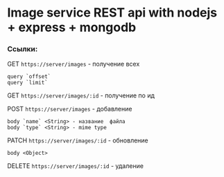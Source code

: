 # Image service REST api with nodejs + express + mongodb

### Ссылки:
GET `https://server/images` - получение всех
```
query `offset`
query `limit`
```

GET `https://server/images/:id` - получение по ид

POST `https://server/images` - добавление
```
body `name` <String> - название  файла
body `type` <String> - mime type
```

PATCH `https://server/images/:id` - обновление
```
body <Object>
```

DELETE `https://server/images/:id` - удаление
